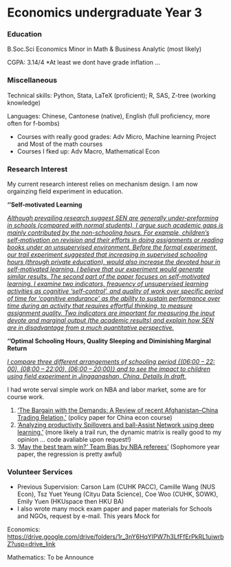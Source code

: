 # Economics undergraduate Year 3

### Education
B.Soc.Sci Economics Minor in Math & Business Analytic (most likely) 

CGPA: 3.14/4 *At least we dont have grade inflation ...

### Miscellaneous
Technical skills: Python, Stata, LaTeX (proficient); R, SAS, Z-tree (working knowledge)

Languages: Chinese, Cantonese (native), English (full proficiency, more often for f-bombs)


- Courses with really good grades: Adv Micro, Machine learning Project and Most of the math courses
- Courses I fked up: Adv Macro, Mathematical Econ


### Research Interest

My current research interest relies on mechanism design. I am now orgainzing field experiment in education.

**‘’Self-motivated Learning**

<ins>*Although prevailing research suggest SEN are generally under-preforming in schools (compared with normal students), I argue such academic gaps is mainly contributed by the non-schooling hours. For example, children’s self-motivation on revision and their efforts in doing assignments or reading books under an unsupervised environment. Before the formal experiment, our trail experiment suggested that increasing in supervised schooling hours (through private education), would also increase the devoted hour in self-motivated learning. I believe that our experiment would generate similar results. The second part of the paper focuses on self-motivated learning. I examine two indicators, frequency of unsupervised learning activities as cognitive ‘self-control’, and quality of work over specific period of time for ‘cognitive endurance’ as the ability to sustain performance over time during an activity that requires effortful thinking, to measure assignment quality. Two indicators are important for measuring the input devote and marginal output (the academic results) and explain how SEN are in disadvantage from a much quantitative perspective.*</ins>

**‘’Optimal Schooling Hours, Quality Sleeping and Diminishing Marginal Return**

<ins>*I compare three different arrangements of schooling period {(06:00 – 22: 00), (08:00 – 22:00), (06:00 – 20:00)} and to see the impact to children using field experiment in Jinggangshan, China. Details In draft.*</ins>

I had wrote serval simple work on NBA and labor market, some are for course work.

1. [‘The Bargain with the Demands: A Review of recent Afghanistan–China Trading Relation,’](https://github.com/PerryThePlatypusPlumber/bio/blob/main/ECON3370%20China.pdf) (policy paper for China econ course)
2. [‘Analyzing productivity Spillovers and ball-Assist Network using deep learning,’](https://github.com/PerryThePlatypusPlumber/bio/blob/main/MachineLeaning_NBA.pdf) (more likely a trail run, the dynamic matrix is really good to my opinion ... code avaliable upon request!)
3. [‘May the best team win?’ Team Bias by NBA referees’](https://github.com/PerryThePlatypusPlumber/bio/blob/main/ECON2901_paper.pdf) (Sophomore year paper, the regression is pretty awful)


### Volunteer Services
- Previous Supervision: Carson Lam (CUHK PACC), Camille  Wang (NUS Econ), Tsz Yuet Yeung (Cityu Data Science), Coe Woo (CUHK, SOWK), Emily Yuen (HKUspace then HKU BA)
- I also wrote many mock exam paper and paper materials for Schools and NGOs, request by e-mail. This years Mock for 

Economics: https://drive.google.com/drive/folders/1r_3nY6HqYIPW7h3LfFfErPkRL1uiwrbZ?usp=drive_link

Mathematics: To be Announce


